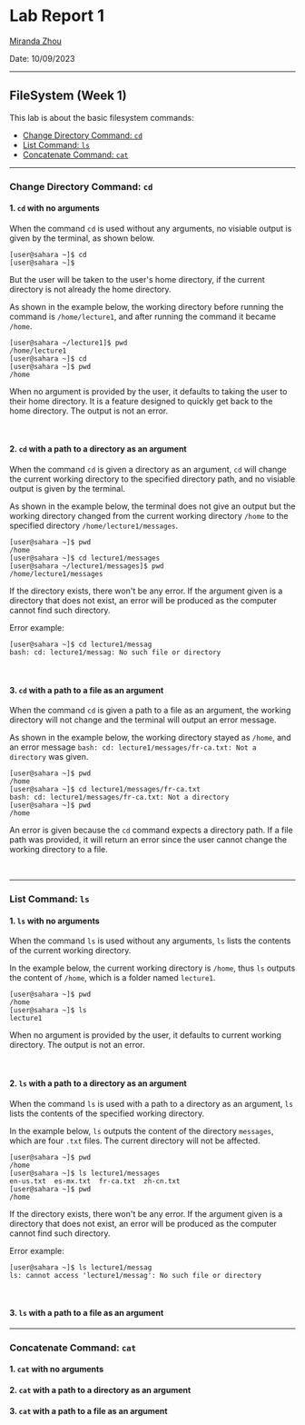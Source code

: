 # Lab Report 1 
[Miranda Zhou](https://github.com/Miranda-Y-Zhou)

Date: 10/09/2023

---

## FileSystem (Week 1)
This lab is about the basic filesystem commands:

* [Change Directory Command: `cd`](https://miranda-y-zhou.github.io/cse15l-lab-reports/lab_report1.html#change-directory-command-cd)
* [List Command: `ls`](https://miranda-y-zhou.github.io/cse15l-lab-reports/lab_report1.html#list-command-ls)
* [Concatenate Command: `cat`](https://miranda-y-zhou.github.io/cse15l-lab-reports/lab_report1.html#concatenate-command-cat)

---

### Change Directory Command: `cd`

#### 1. `cd` with no arguments

When the command `cd` is used without any arguments, no visiable output is given by the terminal, as shown below.

```
[user@sahara ~]$ cd 
[user@sahara ~]$
```

But the user will be taken to the user's home directory, if the current directory is not already the home directory. 

As shown in the example below, the working directory before running the command is `/home/lecture1`, and after running the command it became `/home`.

```
[user@sahara ~/lecture1]$ pwd
/home/lecture1
[user@sahara ~]$ cd 
[user@sahara ~]$ pwd
/home
```

When no argument is provided by the user, it defaults to taking the user to their home directory. It is a feature designed to quickly get back to the home directory. The output is not an error.

&nbsp;

#### 2. `cd` with a path to a directory as an argument

When the command `cd` is given a directory as an argument, `cd` will change the current working directory to the specified directory path, and no visiable output is given by the terminal.

As shown in the example below, the terminal does not give an output but the working directory changed from the current working directory `/home` to the specified directory `/home/lecture1/messages`.

```
[user@sahara ~]$ pwd
/home
[user@sahara ~]$ cd lecture1/messages
[user@sahara ~/lecture1/messages]$ pwd
/home/lecture1/messages
```

If the directory exists, there won't be any error.
If the argument given is a directory that does not exist, an error will be produced as the computer cannot find such directory.

Error example:

```
[user@sahara ~]$ cd lecture1/messag
bash: cd: lecture1/messag: No such file or directory
```

&nbsp;

#### 3. `cd` with a path to a file as an argument

When the command `cd` is given a path to a file as an argument, the working directory will not change and the terminal will output an error message. 

As shown in the example below, the working directory stayed as `/home`, and an error message `bash: cd: lecture1/messages/fr-ca.txt: Not a directory` was given. 

```
[user@sahara ~]$ pwd
/home
[user@sahara ~]$ cd lecture1/messages/fr-ca.txt
bash: cd: lecture1/messages/fr-ca.txt: Not a directory
[user@sahara ~]$ pwd
/home
```

An error is given because the `cd` command expects a directory path. If a file path was provided, it will return an error since the user cannot change the working directory to a file.

&nbsp;

---

### List Command: `ls`

#### 1. `ls` with no arguments

When the command `ls` is used without any arguments, `ls` lists the contents of the current working directory. 

In the example below, the current working directory is `/home`, thus `ls` outputs the content of `/home`, which is a folder named `lecture1`. 

```
[user@sahara ~]$ pwd
/home
[user@sahara ~]$ ls
lecture1
```

When no argument is provided by the user, it defaults to current working directory. The output is not an error. 

&nbsp;

#### 2. `ls` with a path to a directory as an argument

When the command `ls` is used with a path to a directory as an argument, `ls` lists the contents of the specified working directory.

In the example below, `ls` outputs the content of the directory `messages`, which are four `.txt` files. The current directory will not be affected. 

```
[user@sahara ~]$ pwd
/home
[user@sahara ~]$ ls lecture1/messages
en-us.txt  es-mx.txt  fr-ca.txt  zh-cn.txt
[user@sahara ~]$ pwd
/home
```
If the directory exists, there won't be any error.
If the argument given is a directory that does not exist, an error will be produced as the computer cannot find such directory. 

Error example:

```
[user@sahara ~]$ ls lecture1/messag
ls: cannot access 'lecture1/messag': No such file or directory
```

&nbsp;

#### 3. `ls` with a path to a file as an argument

---

### Concatenate Command: `cat`

#### 1. `cat` with no arguments

#### 2. `cat` with a path to a directory as an argument

#### 3. `cat` with a path to a file as an argument


